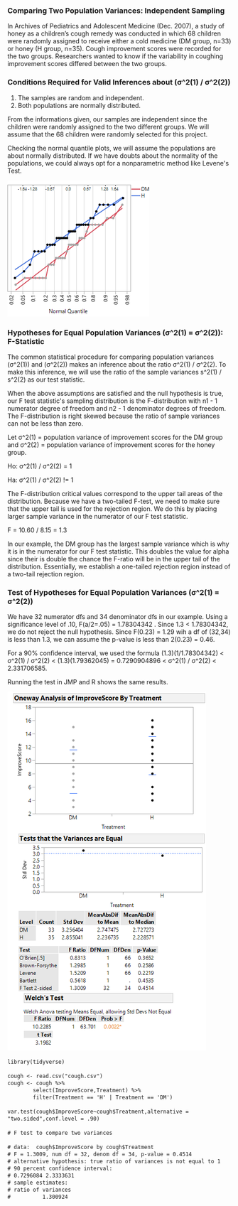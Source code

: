 ### Comparing Two Population Variances: Independent Sampling
In Archives of Pediatrics and Adolescent Medicine (Dec. 2007), a study of honey as a children’s cough remedy was conducted in which 68 children were randomly assigned to receive either a cold medicine (DM group, n=33) or honey (H group, n=35). Cough improvement scores were recorded for the two groups. Researchers wanted to know if the variability in coughing improvement scores differed between the two groups.

### Conditions Required for Valid Inferences about (σ^2(1) / σ^2(2)) 
1. The samples are random and independent.
2. Both populations are normally distributed.

From the informations given, our samples are independent since the children were randomly assigned to the two different groups. We will assume that the 68 children were randomly selected for this project.

Checking the normal quantile plots, we will assume the populations are about normally distributed. If we have doubts about the normality of the populations, we could always opt for a nonparametric method like Levene's Test. 

![histogram](NormalPlots.png)

### Hypotheses for Equal Population Variances (σ^2(1) = σ^2(2)): F-Statistic

The common statistical procedure for comparing population variances (σ^2(1)) and (σ^2(2)) makes an inference about the ratio σ^2(1) / σ^2(2). To make this inference, we will use the ratio of the sample variances s^2(1) / s^2(2) as our test statistic.  
 
When the above assumptions are satisfied and the null hypothesis is true, our F test statistic's sampling distribution is the F-distribution with n1 - 1 numerator degree of freedom and n2 - 1 denominator degrees of freedom. The F-distribution is right skewed because the ratio of sample variances can not be less than zero. 

Let σ^2(1) = population variance of improvement scores for the DM group and σ^2(2) = population variance of improvement scores for the honey group.

Ho: σ^2(1) / σ^2(2) = 1

Ha: σ^2(1) / σ^2(2) != 1

The F-distribution critical values correspond to the upper tail areas of the distribution. Because we have a two-tailed F-test, we need to make sure that the upper tail is used for the rejection region. We do this by placing larger sample variance in the numerator of our F test statistic. 

F = 10.60 / 8.15 = 1.3 

In our example, the DM group has the largest sample variance which is why it is in the numerator for our F test statistic. This doubles the value for alpha since their is double the chance the F-ratio will be in the upper tail of the distribution. Essentially, we establish a one-tailed rejection region instead of a two-tail rejection region.

### Test of Hypotheses for Equal Population Variances (σ^2(1) = σ^2(2))
We have 32 numerator dfs and 34 denominator dfs in our example. Using a significance level of .10, F(a/2=.05) = 1.78304342
. Since 1.3 < 1.78304342, we do not reject the null hypothesis. Since F(0.23) = 1.29 wih a df of (32,34) is less than 1.3, we can assume the p-value is less than 2(0.23) = 0.46.

For a 90% confidence interval, we used the formula (1.3)(1/1.78304342) < σ^2(1) / σ^2(2) < (1.3)(1.79362045) = 0.7290904896 < σ^2(1) / σ^2(2) < 2.331706585. 

Running the test in JMP and R shows the same results.

![histogram](F-test.png)

```
library(tidyverse)

cough <- read.csv("cough.csv")
cough <- cough %>%
        select(ImproveScore,Treatment) %>%
        filter(Treatment == 'H' | Treatment == 'DM')

var.test(cough$ImproveScore~cough$Treatment,alternative = "two.sided",conf.level = .90)

# F test to compare two variances

# data:  cough$ImproveScore by cough$Treatment
# F = 1.3009, num df = 32, denom df = 34, p-value = 0.4514
# alternative hypothesis: true ratio of variances is not equal to 1
# 90 percent confidence interval:
# 0.7296084 2.3333631
# sample estimates:
# ratio of variances 
#          1.300924 
```
